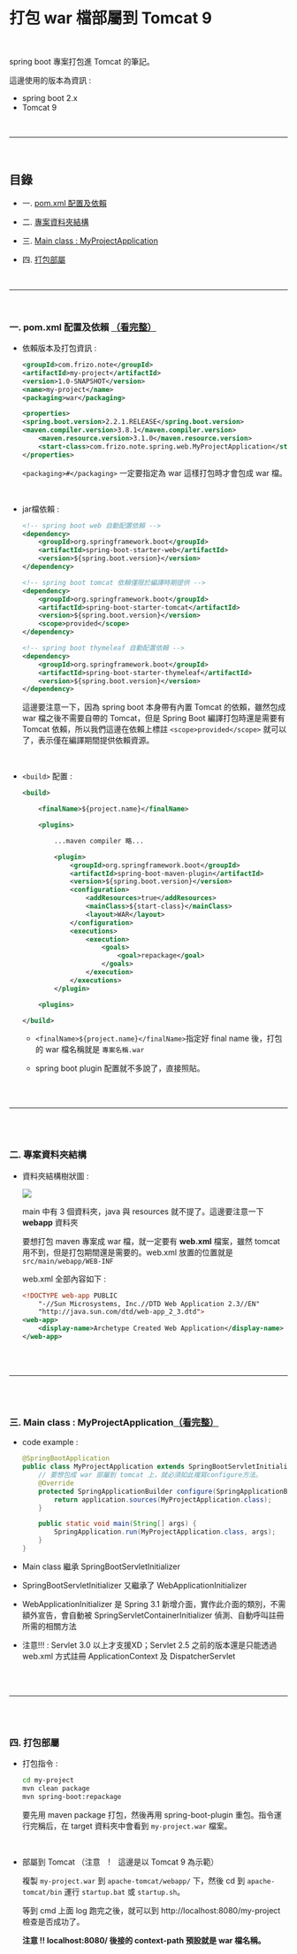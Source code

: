 # 打包 war 檔部屬到 Tomcat 9

<br>

spring boot 專案打包進 Tomcat 的筆記。

這邊使用的版本為資訊 : 

* spring boot 2.x
* Tomcat 9

<br>

---

<br>

## 目錄

* 一. [pom.xml 配置及依賴](#pom)

* 二. [專案資料夾結構](#floder)

* 三. [Main class : MyProjectApplication](#main)

* 四. [打包部屬](#package)




<br>

---

<br>

<div id="pom">

### 一. pom.xml 配置及依賴 [（看完整）](./my-project/pom.xml)

* 依賴版本及打包資訊 : 

    ```xml
    <groupId>com.frizo.note</groupId>
    <artifactId>my-project</artifactId>
    <version>1.0-SNAPSHOT</version>
    <name>my-project</name>
    <packaging>war</packaging>

    <properties>
    <spring.boot.version>2.2.1.RELEASE</spring.boot.version>
    <maven.compiler.version>3.8.1</maven.compiler.version>
        <maven.resource.version>3.1.0</maven.resource.version>
        <start-class>com.frizo.note.spring.web.MyProjectApplication</start-class>
    </properties>
    ```

    ```<packaging>#</packaging>``` 一定要指定為 war 這樣打包時才會包成 war 檔。

    <br/>

* jar檔依賴 : 

    ```xml
    <!-- spring boot web 自動配置依賴 -->
    <dependency>
        <groupId>org.springframework.boot</groupId>
        <artifactId>spring-boot-starter-web</artifactId>
        <version>${spring.boot.version}</version>
    </dependency>

    <!-- spring boot tomcat 依賴僅限於編譯時期提供 -->
    <dependency>
        <groupId>org.springframework.boot</groupId>
        <artifactId>spring-boot-starter-tomcat</artifactId>
        <version>${spring.boot.version}</version>
        <scope>provided</scope>
    </dependency>

    <!-- spring boot thymeleaf 自動配置依賴 -->
    <dependency>
        <groupId>org.springframework.boot</groupId>
        <artifactId>spring-boot-starter-thymeleaf</artifactId>
        <version>${spring.boot.version}</version>
    </dependency>
    ```

    這邊要注意一下，因為 spring boot 本身帶有內置 Tomcat 的依賴，雖然包成 war 檔之後不需要自帶的 Tomcat，但是 Spring Boot 編譯打包時還是需要有 Tomcat 依賴，所以我們這邊在依賴上標註 ```<scope>provided</scope>``` 就可以了，表示僅在編譯期間提供依賴資源。

    <br/>

* ```<build>``` 配置 : 

    ```xml
    <build>

        <finalName>${project.name}</finalName>

        <plugins>

            ...maven compiler 略...

            <plugin>
                <groupId>org.springframework.boot</groupId>
                <artifactId>spring-boot-maven-plugin</artifactId>
                <version>${spring.boot.version}</version>
                <configuration>
                    <addResources>true</addResources>
                    <mainClass>${start-class}</mainClass>
                    <layout>WAR</layout>
                </configuration>
                <executions>
                    <execution>
                        <goals>
                            <goal>repackage</goal>
                        </goals>
                    </execution>
                </executions>
            </plugin>

        <plugins>

    </build>
    ```

    * ```<finalName>${project.name}</finalName>```指定好 final name 後，打包的 war 檔名稱就是 ```專案名稱.war```

    * spring boot plugin 配置就不多說了，直接照貼。

<br>
<br>

---

<br>
<br>

<div id="floder"></div>

### 二. 專案資料夾結構

* 資料夾結構樹狀圖 : 

    ![](./imgs/floder.jpg)

    main 中有 3 個資料夾，java 與 resources 就不提了。這邊要注意一下 <strong>webapp</strong> 資料夾

    要想打包 maven 專案成 war 檔，就一定要有 <strong>web.xml</strong> 檔案，雖然 tomcat 用不到，但是打包期間還是需要的。web.xml 放置的位置就是 ```src/main/webapp/WEB-INF```

    web.xml 全部內容如下 : 

    ```xml
    <!DOCTYPE web-app PUBLIC
        "-//Sun Microsystems, Inc.//DTD Web Application 2.3//EN"
        "http://java.sun.com/dtd/web-app_2_3.dtd">
    <web-app>
        <display-name>Archetype Created Web Application</display-name>
    </web-app>
    ```

<br/>
<br/>

---

<br/>
<br/>

<div id="main"></div>

### 三. Main class : MyProjectApplication[（看完整）](./my-project/src/main/java/com/frizo/note/spring/web/MyProjectApplication.java)
* code example : 

    ```java
    @SpringBootApplication
    public class MyProjectApplication extends SpringBootServletInitializer {
        // 要想包成 war 部屬到 tomcat 上，就必須如此複寫configure方法。
        @Override
        protected SpringApplicationBuilder configure(SpringApplicationBuilder application) {
            return application.sources(MyProjectApplication.class);
        }

        public static void main(String[] args) {
            SpringApplication.run(MyProjectApplication.class, args);
        }
    }
    ```

* Main class 繼承 SpringBootServletInitializer

* SpringBootServletInitializer 又繼承了 WebApplicationInitializer
  
* WebApplicationInitializer 是 Spring 3.1 新增介面，實作此介面的類別，不需額外宣告，會自動被 SpringServletContainerInitializer 偵測、自動呼叫註冊所需的相關方法

* 注意!!! : Servlet 3.0 以上才支援XD；Servlet 2.5 之前的版本還是只能透過 web.xml 方式註冊 ApplicationContext 及 DispatcherServlet


<br>
<br>

------------------------

<br>
<br>

<div id="package"></div>

### 四. 打包部屬

* 打包指令 : 

    ```bash
    cd my-project
    mvn clean package
    mvn spring-boot:repackage
    ```

    要先用 maven package 打包，然後再用 spring-boot-plugin 重包。指令運行完稱后，在 target 資料夾中會看到 ```my-project.war``` 檔案。

    <br/>

* 部屬到 Tomcat （注意　!　這邊是以 Tomcat 9 為示範）

  複製 ```my-project.war``` 到 ```apache-tomcat/webapp/``` 下，然後 cd 到 ```apache-tomcat/bin``` 運行 ```startup.bat``` 或 ```startup.sh```。

  等到 cmd 上面 log 跑完之後，就可以到 http://localhost:8080/my-project 檢查是否成功了。

  <strong>注意 !!  localhost:8080/ 後接的 context-path 預設就是 war 檔名稱。</strong>

